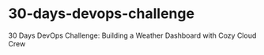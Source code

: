 # 30-days-devops-challenge
30 Days DevOps Challenge: Building a Weather Dashboard with Cozy Cloud Crew
